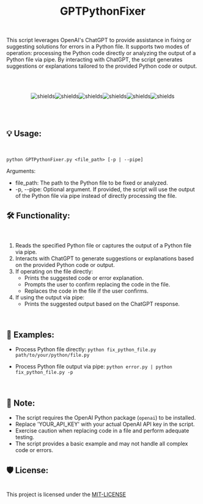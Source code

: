 <h1 align="center" id="title">GPTPythonFixer</h1><br>

<p id="description">This script leverages OpenAI's ChatGPT to provide assistance in fixing or suggesting solutions for errors in a Python file. It supports two modes of operation: processing the Python code directly or analyzing the output of a Python file via pipe. By interacting with ChatGPT, the script generates suggestions or explanations tailored to the provided Python code or output.</p><br><br>

<p align="center"><img src="https://img.shields.io/badge/Windows-0078D6?style=for-the-badge&amp;logo=windows&amp;logoColor=white" alt="shields"><img src="https://img.shields.io/badge/Linux-FCC624?style=for-the-badge&amp;logo=linux&amp;logoColor=black" alt="shields"><img src="https://img.shields.io/badge/tmux-1BB91F?style=for-the-badge&amp;logo=tmux&amp;logoColor=white" alt="shields"><img src="https://img.shields.io/badge/windows%20terminal-4D4D4D?style=for-the-badge&amp;logo=windows%20terminal&amp;logoColor=white" alt="shields"><img src="https://img.shields.io/badge/iTerm2-000000?style=for-the-badge&amp;logo=iterm2&amp;logoColor=white" alt="shields"><img src="https://img.shields.io/badge/Python-3776AB?style=for-the-badge&amp;logo=python&amp;logoColor=white" alt="shields"></p><br><br>

<h2>💡 Usage:</h2><br>

```
python GPTPythonFixer.py <file_path> [-p | --pipe]

```
Arguments:
* file_path: The path to the Python file to be fixed or analyzed.
* -p, --pipe: Optional argument. If provided, the script will use the output of the Python file via pipe instead of directly processing the file.

<h2>🛠️ Functionality:</h2><br>

1. Reads the specified Python file or captures the output of a Python file via pipe.<br>
2. Interacts with ChatGPT to generate suggestions or explanations based on the provided Python code or output.<br>
3. If operating on the file directly:<br>
    - Prints the suggested code or error explanation.<br>
    - Prompts the user to confirm replacing the code in the file.<br>
    - Replaces the code in the file if the user confirms.<br>
4. If using the output via pipe:<br>
    - Prints the suggested output based on the ChatGPT response.<br>

<br><h2>🔮 Examples:</h2>

* Process Python file directly:
   ```python fix_python_file.py path/to/your/python/file.py```

* Process Python file output via pipe:
   ```python error.py | python fix_python_file.py -p```

<br><h2>📜 Note:</h2>
* The script requires the OpenAI Python package (`openai`) to be installed.
* Replace 'YOUR_API_KEY' with your actual OpenAI API key in the script.
* Exercise caution when replacing code in a file and perform adequate testing.
* The script provides a basic example and may not handle all complex code or errors.



<h2>🛡️ License:</h2><br>
This project is licensed under the <a href="https://github.com/z0m31en7/GPTPythonFixer/blob/main/LICENSE">MIT-LICENSE</a><br><br>